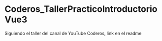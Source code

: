 # Coderos_TallerPracticoIntroductorioVue3
Siguiendo el taller del canal de YouTube Coderos, link en el readme
